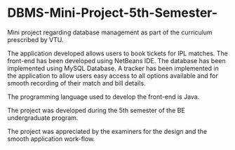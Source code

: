 # DBMS-Mini-Project-5th-Semester-
Mini project regarding database management as part of the curriculum prescribed by VTU.

The application developed allows users to book tickets for IPL matches. 
The front-end has been developed using NetBeans IDE. The database has been implemented using MySQL Database. A tracker has been implemented in the application to allow users easy access to all options available and for smooth recording of their match and bill details.

The programming language used to develop the front-end is Java.

The project was developed during the 5th semester of the BE undergraduate program.

The project was appreciated by the examiners for the design and the smooth application work-flow.
